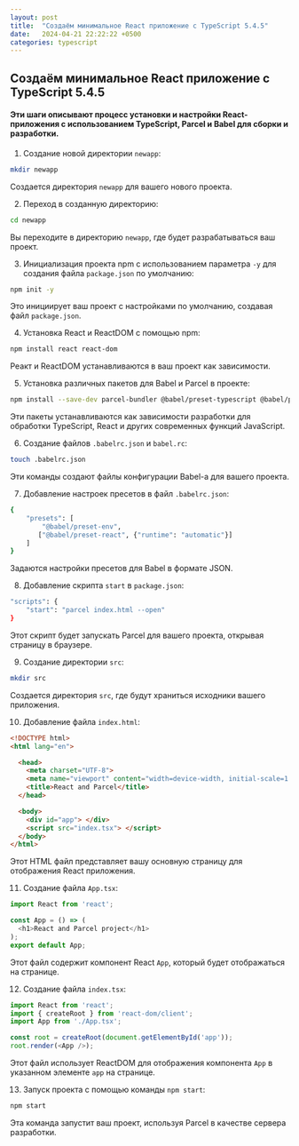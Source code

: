 ```yaml
---
layout: post
title:  "Создаём минимальное React приложение с TypeScript 5.4.5"
date:   2024-04-21 22:22:22 +0500
categories: typescript
---
```


## Создаём минимальное React приложение с TypeScript 5.4.5

#### Эти шаги описывают процесс установки и настройки React-приложения с использованием TypeScript, Parcel и Babel для сборки и разработки.


1. Создание новой директории `newapp`:

```bash
mkdir newapp
```

Создается директория `newapp` для вашего нового проекта.

2. Переход в созданную директорию:

```bash
cd newapp
```

Вы переходите в директорию `newapp`, где будет разрабатываться ваш проект.

3. Инициализация проекта npm с использованием параметра `-y` для создания файла `package.json` по умолчанию:

```bash
npm init -y
```

Это инициирует ваш проект с настройками по умолчанию, создавая файл `package.json`.

4. Установка React и ReactDOM с помощью npm:

```bash
npm install react react-dom
```

Реакт и ReactDOM устанавливаются в ваш проект как зависимости.

5. Установка различных пакетов для Babel и Parcel в проекте:

```bash
npm install --save-dev parcel-bundler @babel/preset-typescript @babel/preset-react @babel/preset-env @babel/core
```

Эти пакеты устанавливаются как зависимости разработки для обработки TypeScript, React и других современных функций JavaScript.

6. Создание файлов `.babelrc.json` и `babel.rc`:

```bash
touch .babelrc.json
```

Эти команды создают файлы конфигурации Babel-а для вашего проекта.

7. Добавление настроек пресетов в файл `.babelrc.json`:

```bash
{
    "presets": [
        "@babel/preset-env",
       ["@babel/preset-react", {"runtime": "automatic"}]
    ]
}
```

Задаются настройки пресетов для Babel в формате JSON.

8. Добавление скрипта `start` в `package.json`:

```bash
"scripts": {
	"start": "parcel index.html --open"
}
```

Этот скрипт будет запускать Parcel для вашего проекта, открывая страницу в браузере.

9. Создание директории `src`:

```bash
mkdir src
```

Создается директория `src`, где будут храниться исходники вашего приложения.

10. Добавление файла `index.html`:

```html
<!DOCTYPE html>
<html lang="en">

  <head>
    <meta charset="UTF-8">
    <meta name="viewport" content="width=device-width, initial-scale=1.0">
    <title>React and Parcel</title>
  </head>

  <body>
    <div id="app"> </div>
    <script src="index.tsx"> </script>
  </body>
</html>
```

Этот HTML файл представляет вашу основную страницу для отображения React приложения.

11. Создание файла `App.tsx`:

```typescript
import React from 'react';

const App = () => (
  <h1>React and Parcel project</h1>
);
export default App;
```

Этот файл содержит компонент React `App`, который будет отображаться на странице.

12. Создание файла `index.tsx`:

```typescript
import React from 'react';
import { createRoot } from 'react-dom/client';
import App from './App.tsx';

const root = createRoot(document.getElementById('app'));
root.render(<App />);
```

Этот файл использует ReactDOM для отображения компонента `App` в указанном элементе `app` на странице.

13. Запуск проекта с помощью команды `npm start`:

```bash
npm start
```

Эта команда запустит ваш проект, используя Parcel в качестве сервера разработки.

